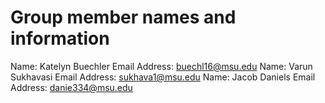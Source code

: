 # Group member names and information

Name: Katelyn Buechler
Email Address: buechl16@msu.edu
Name: Varun Sukhavasi 
Email Address: sukhava1@msu.edu
Name: Jacob Daniels
Email Address: danie334@msu.edu
